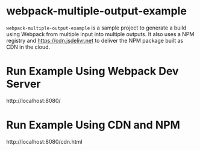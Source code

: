 # webpack-multiple-output-example

`webpack-multiple-output-example` is a sample project to generate a build using Webpack from multiple input into multiple outputs. It also uses a NPM registry and https://cdn.jsdelivr.net to deliver the NPM package built as CDN in the cloud.

# Run Example Using Webpack Dev Server

http://localhost:8080/

# Run Example Using CDN and NPM

http://localhost:8080/cdn.html